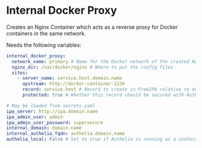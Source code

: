 # Internal Docker Proxy

Creates an Nginx Container which acts as a reverse proxy for Docker containers in the same network.


Needs the following variables:
```yaml
internal_docker_proxy:
  network_name: primary # Name for the Docker network of the created Nginx container. Optional default is primary
  nginx_dir: /var/docker/nginx # Where to put the config files
  sites:
    - server_name: service.host.domain.name
      upstream: http://docker-container:1234
      record: service.host # Record to create in FreeIPA relative to domain name
      protected: true # Whether this record should be secured with Authelia

# May be loaded from secrets.yaml
ipa_server: http://ipa.domain.name
ipa_admin_user: admin
ipa_admin_user_password: supersecure
internal_domain: domain.name
internal_authelia_fqdn: authelia.domain.name
authelia_local: False # Set to true if Authelia is running as a container on this host
```
